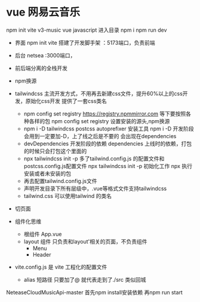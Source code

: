 # vue 网易云音乐
npm init vite
v3-music
vue
javascript
进入目录
npm i
npm run dev
- 界面
    npm init vite 搭建了开发脚手架
    ：5173端口，负责前端
- 后台
    netsea
    :3000端口，
- 前后端分离的全栈开发

- npm换源

- tailwindcss 主流开发方式，不用再去新建css文件，提升60%以上的css开发，原始化css开发 提供了一套css类名
    - npm config set registry https://registry.npmmirror.com 等下要按照各种各样的包
        npm config set registry 设置安装的源头,npm换源
    - npm i -D tailwindcss postcss autoprefixer 安装工具
        npm i -D 开发阶段会用到一定要加-D，上了线之后是不要的 会出现在dependencies
    - devDependencies 开发阶段的依赖 dependencies 上线时的依赖，打包的时候只会打包这个里面的
    - npx tailwindcss init -p 多了tailwind.config.js 的配置文件和postcss.config.js配置文件
        npx tailwindcss init -p 初始化工作
        npx 执行安装或者未安装的包
    - 再去配置tailwind.config.js文件
    - 声明开发目录下所有层级中，.vue等格式文件支持tailwindcss
    - tailwind.css
        可以使用tailwind 的类名
- 切页面
- 组件化思维
    - 根组件 App.vue
    - layout 组件 只负责和layout'相关的页面，不负责组件
        - Menu
        - Header

- vite.config.js 是 vite 工程化的配置文件
    - alias 短路径
        只要加了@ 就代表走到了./src 类似回城






NeteaseCloudMusicApi-master
首先npm install安装依赖
再npm run start